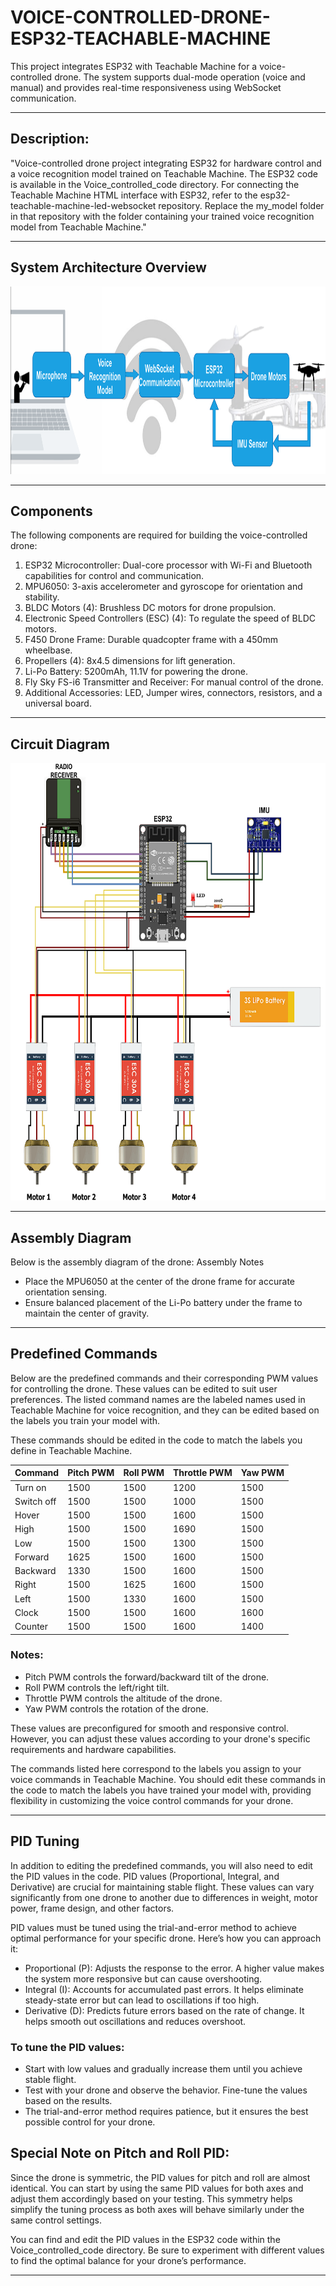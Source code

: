 # VOICE-CONTROLLED-DRONE-ESP32-TEACHABLE-MACHINE
This project integrates ESP32 with Teachable Machine for a voice-controlled drone. The system supports dual-mode operation (voice and manual) and provides real-time responsiveness using WebSocket communication.

---

## Description:
"Voice-controlled drone project integrating ESP32 for hardware control and a voice recognition model trained on Teachable Machine. The ESP32 code is available in the Voice_controlled_code directory. For connecting the Teachable Machine HTML interface with ESP32, refer to the esp32-teachable-machine-led-websocket repository. Replace the my_model folder in that repository with the folder containing your trained voice recognition model from Teachable Machine."

---

## System Architecture Overview
<img src="https://github.com/Pratheek-Poojary23/VOICE-CONTROLLED-DRONE-ESP32-TEACHABLE-MACHINE/blob/main/Images/architecture.png" height="300" width="1700">

---

## Components
The following components are required for building the voice-controlled drone:

1. ESP32 Microcontroller: Dual-core processor with Wi-Fi and Bluetooth capabilities for control and communication.<br/>
2. MPU6050: 3-axis accelerometer and gyroscope for orientation and stability.<br/>
3. BLDC Motors (4): Brushless DC motors for drone propulsion.<br/>
4. Electronic Speed Controllers (ESC) (4): To regulate the speed of BLDC motors.<br/>
5. F450 Drone Frame: Durable quadcopter frame with a 450mm wheelbase.<br/>
6. Propellers (4): 8x4.5 dimensions for lift generation.<br/>
7. Li-Po Battery: 5200mAh, 11.1V for powering the drone.<br/>
8. Fly Sky FS-i6 Transmitter and Receiver: For manual control of the drone.<br/>
9. Additional Accessories: LED, Jumper wires, connectors, resistors, and a universal board.<br/>

---

## Circuit Diagram
<img src="https://github.com/Pratheek-Poojary23/VOICE-CONTROLLED-DRONE-ESP32-TEACHABLE-MACHINE/blob/main/Images/circuit.png" height="700" width="600">

---

## Assembly Diagram

Below is the assembly diagram of the drone:
Assembly Notes <br/>
* Place the MPU6050 at the center of the drone frame for accurate orientation sensing. <br/>
* Ensure balanced placement of the Li-Po battery under the frame to maintain the center of gravity.<br/>

---

## Predefined Commands
Below are the predefined commands and their corresponding PWM values for controlling the drone. These values can be edited to suit user preferences. The listed command names are the labeled names used in Teachable Machine for voice recognition, and they can be edited based on the labels you train your model with.

These commands should be edited in the code to match the labels you define in Teachable Machine.

| Command     | Pitch PWM | Roll PWM | Throttle PWM | Yaw PWM |
|-------------|-----------|----------|--------------|---------|
| Turn on     | 1500      | 1500     | 1200         | 1500    |
| Switch off  | 1500      | 1500     | 1000         | 1500    |
| Hover       | 1500      | 1500     | 1600         | 1500    |
| High        | 1500      | 1500     | 1690         | 1500    |
| Low         | 1500      | 1500     | 1300         | 1500    |
| Forward     | 1625      | 1500     | 1600         | 1500    |
| Backward    | 1330      | 1500     | 1600         | 1500    |
| Right       | 1500      | 1625     | 1600         | 1500    |
| Left        | 1500      | 1330     | 1600         | 1500    |
| Clock       | 1500      | 1500     | 1600         | 1600    |
| Counter     | 1500      | 1500     | 1600         | 1400    |

### Notes:
* Pitch PWM controls the forward/backward tilt of the drone. <br/>
* Roll PWM controls the left/right tilt. <br/>
* Throttle PWM controls the altitude of the drone. <br/>
* Yaw PWM controls the rotation of the drone. <br/>
  
These values are preconfigured for smooth and responsive control. However, you can adjust these values according to your drone's specific requirements and hardware capabilities.

The commands listed here correspond to the labels you assign to your voice commands in Teachable Machine. You should edit these commands in the code to match the labels you have trained your model with, providing flexibility in customizing the voice control commands for your drone.

---

## PID Tuning
In addition to editing the predefined commands, you will also need to edit the PID values in the code. PID values (Proportional, Integral, and Derivative) are crucial for maintaining stable flight. These values can vary significantly from one drone to another due to differences in weight, motor power, frame design, and other factors.

PID values must be tuned using the trial-and-error method to achieve optimal performance for your specific drone. Here’s how you can approach it:

* Proportional (P): Adjusts the response to the error. A higher value makes the system more responsive but can cause overshooting. <br/>
* Integral (I): Accounts for accumulated past errors. It helps eliminate steady-state error but can lead to oscillations if too high. <br/>
* Derivative (D): Predicts future errors based on the rate of change. It helps smooth out oscillations and reduces overshoot.<br/>

### To tune the PID values:

  * Start with low values and gradually increase them until you achieve stable flight.<br/>
  * Test with your drone and observe the behavior. Fine-tune the values based on the results.<br/>
  * The trial-and-error method requires patience, but it ensures the best possible control for your drone.<br/>
## Special Note on Pitch and Roll PID:
Since the drone is symmetric, the PID values for pitch and roll are almost identical. You can start by using the same PID values for both axes and adjust them accordingly based on your testing. This symmetry helps simplify the tuning process as both axes will behave similarly under the same control settings.

You can find and edit the PID values in the ESP32 code within the Voice_controlled_code directory. Be sure to experiment with different values to find the optimal balance for your drone’s performance.

---



